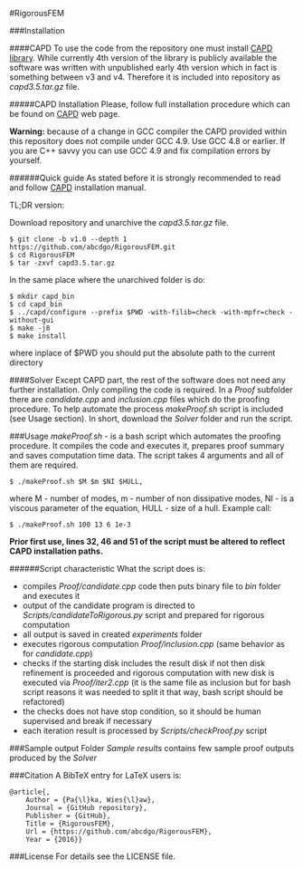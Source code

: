 #RigorousFEM


###Installation

####CAPD
To use the code from the repository one must install [CAPD library](http://capd.ii.uj.edu.pl/).
While currently 4th version of the library is publicly available the software was written with unpublished early 4th version which in fact is something between v3 and v4. Therefore it is included into repository as *capd3.5.tar.gz* file.

#####CAPD Installation
Please, follow full installation procedure which can be found on [CAPD](http://capd.sourceforge.net/capdDynSys/docs/html/capd_compilation.html) web page.

**Warning:** because of a change in GCC compiler the CAPD provided within this repository does not compile under GCC 4.9. Use GCC 4.8 or earlier. If you are C++ savvy you can use GCC 4.9 and fix compilation errors by yourself.

######Quick guide
As stated before it is strongly recommended to read and follow [CAPD](http://capd.sourceforge.net/capdDynSys/docs/html/capd_compilation.html) installation manual.

TL;DR version:

Download repository and unarchive the *capd3.5.tar.gz* file.
```
$ git clone -b v1.0 --depth 1 https://github.com/abcdgo/RigorousFEM.git
$ cd RigorousFEM
$ tar -zxvf capd3.5.tar.gz
```
In the same place where the unarchived folder is do:
```
$ mkdir capd_bin
$ cd capd_bin
$ ../capd/configure --prefix $PWD -with-filib=check -with-mpfr=check -without-gui
$ make -j8
$ make install
```
where inplace of $PWD you should put the absolute path to the current directory

####Solver
Except CAPD part, the rest of the software does not need any further installation. Only compiling the code is required. In a *Proof* subfolder there are *candidate.cpp* and *inclusion.cpp* files which do the proofing procedure. To help automate the process *makeProof.sh* script is included (see Usage section). In short, download the *Solver* folder and run the script.

###Usage
*makeProof.sh* - is a bash script which automates the proofing procedure. It compiles the code and executes it, prepares proof summary and saves computation time data. The script takes 4 arguments and all of them are required.
```
$ ./makeProof.sh $M $m $NI $HULL,
```
where M - number of modes, m - number of non dissipative modes, NI - is a viscous parameter of the equation, HULL - size of a hull. Example call:
```
$ ./makeProof.sh 100 13 6 1e-3
```
**Prior first use, lines 32, 46 and 51 of the script must be altered to reflect CAPD installation paths.**

######Script characteristic
What the script does is:
- compiles *Proof/candidate.cpp* code then puts binary file to *bin* folder and executes it
 - output of the candidate program is directed to *Scripts/candidateToRigorous.py* script and prepared for rigorous computation
  - all output is saved in created *experiments* folder
- executes rigorous computation *Proof/inclusion.cpp* (same behavior as for *candidate.cpp*)
 - checks if the starting disk includes the result disk if not then disk refinement is proceeded and rigorous computation with new disk is executed via *Proof/iter2.cpp* (it is the same file as inclusion but for bash script reasons it was needed to split it that way, bash script should be refactored)
 - the checks does not have stop condition, so it should be human supervised and break if necessary
 - each iteration result is processed by *Scripts/checkProof.py* script

###Sample output
Folder *Sample results* contains few sample proof outputs produced by the *Solver*

###Citation
A BibTeX entry for LaTeX users is:
```
@article{,
	Author = {Pa{\l}ka, Wies{\l}aw},
	Journal = {GitHub repository},
	Publisher = {GitHub},
	Title = {RigorousFEM},
	Url = {https://github.com/abcdgo/RigorousFEM},
	Year = {2016}}
```
###License
For details see the LICENSE file.
